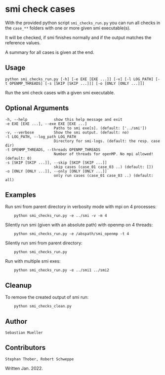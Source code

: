 # smi check cases

With the provided python script `smi_checks_run.py` you can run all checks in the `case_**` folders with one or more given smi executable(s).

It will be checked, if smi finishes normally and if the output matches the reference values.

A summary for all cases is given at the end.

## Usage

    python smi_checks_run.py [-h] [-e EXE [EXE ...]] [-v] [-l LOG_PATH] [-t OPENMP_THREADS] [-s [SKIP [SKIP ...]]] [-o [ONLY [ONLY ...]]]

Run the smi check cases with a given smi executable.

## Optional Arguments

    -h, --help            show this help message and exit
    -e EXE [EXE ...], --exe EXE [EXE ...]
                          Paths to smi exe[s]. (default: ['../smi'])
    -v, --verbose         Show the smi output. (default: no)
    -l LOG_PATH, --log_path LOG_PATH
                          Directory for smi-logs. (default: the resp. case dir)
    -t OPENMP_THREADS, --threads OPENMP_THREADS
                          Number of threads for openMP. No mpi allowed! (default: 0)
    -s [SKIP [SKIP ...]], --skip [SKIP [SKIP ...]]
                          skip cases (case_01 case_03 ..) (default: [])
    -o [ONLY [ONLY ...]], --only [ONLY [ONLY ...]]
                          only run cases (case_01 case_03 ..) (default: all)

## Examples

Run smi from parent directory in verbosity mode with mpi on 4 processes:

        python smi_checks_run.py -e ../smi -v -m 4

Silently run smi (given with an absolute path) with openmp on 4 threads:

        python smi_checks_run.py -e /abspath/smi_openmp -t 4

Silently run smi from parent directory:

        python smi_checks_run.py

Run with multiple smi exes:

        python smi_checks_run.py -e ../smi1 ../smi2

## Cleanup

To remove the created output of smi run:

        python smi_checks_clean.py

## Author

    Sebastian Mueller

## Contributors

    Stephan Thober, Robert Schweppe

Written Jan. 2022.
